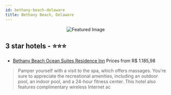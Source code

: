 ```yaml
---
id: bethany-beach-delaware
title: Bethany Beach, Delaware
---
```


<center><img src="https://i.travelapi.com/hotels/11000000/10920000/10912400/10912388/2460a085_z.jpg" alt="Featured Image" /></center>


##  3 star hotels - ⭐️⭐️⭐️

-    [Bethany Beach Ocean Suites Residence Inn](https://us.hurb.com/hotels/bethany-beach/bethany-beach-ocean-suites-residence-inn-JNP-JP533835?cmp=18055) Prices from R$ 1.185,98
   > Pamper yourself with a visit to the spa, which offers massages. You're sure to appreciate the recreational amenities, including an outdoor pool, an indoor pool, and a 24-hour fitness center. This hotel also features complimentary wireless Internet ac
